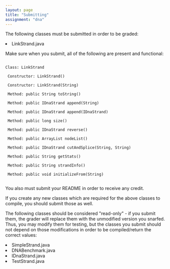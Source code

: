 ```yaml
---
layout: page
title: "Submitting"
assignment: "dna"
---
```


The following classes must be submitted in order to be graded:
<li> LinkStrand.java </li>

Make sure when you submit, all of the following are present and functional:

<code>
Class: LinkStrand<br>
&nbsp;Constructor: LinkStrand()<br>
&nbsp;Constructor: LinkStrand(String)<br>
&nbsp;Method: public String toString()<br>
&nbsp;Method: public IDnaStrand append(String)<br>
&nbsp;Method: public IDnaStrand append(IDnaStrand)<br>
&nbsp;Method: public long size()<br>
&nbsp;Method: public IDnaStrand reverse()<br>
&nbsp;Method: public ArrayList nodeList()<br>
&nbsp;Method: public IDnaStrand cutAndSplice(String, String)<br>
&nbsp;Method: public String getStats()<br>
&nbsp;Method: public String strandInfo()<br>
&nbsp;Method: public void initializeFrom(String)<br>
</code>


You also must submit your README in order to receive any credit.

If you create any new classes which are required for the above classes to compile, you should submit those as well.

The following classes should be considered "read-only" - if you submit them, the grader will replace them with the unmodified version you snarfed. Thus, you may modify them for testing, but the classes you submit should not depend on those modifications in order to be compiled/return the correct values:
<li> SimpleStrand.java </li>
<li> DNABenchmark.java </li>
<li> IDnaStrand.java </li>
<li> TestStrand.java </li>